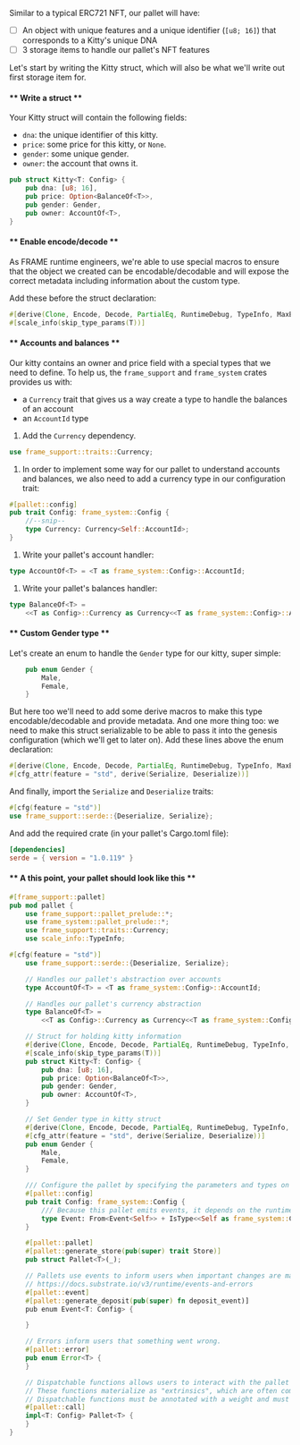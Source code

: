 
Similar to a typical ERC721 NFT, our pallet will have:

- [ ] An object with unique features and a unique identifier (`[u8; 16]`) that corresponds to a Kitty's unique DNA
- [ ] 3 storage items to handle our pallet's NFT features

Let's start by writing the Kitty struct, which will also be what we'll write out first storage item for.

<!-- slide:break-40 -->

<!-- tabs:start -->


#### ** Write a struct **

Your Kitty struct will contain the following fields:

* `dna`: the unique identifier of this kitty.
* `price`: some price for this kitty, or `None`.
* `gender`: some unique gender.
* `owner`: the account that owns it.

```rust
pub struct Kitty<T: Config> {
	pub dna: [u8; 16],
	pub price: Option<BalanceOf<T>>,
	pub gender: Gender,
	pub owner: AccountOf<T>,
}
```

#### ** Enable encode/decode **

As FRAME runtime engineers, we're able to use special macros to ensure that the object we created can be encodable/decodable and will expose the correct metadata including information about the custom type. 

Add these before the struct declaration:

```rust
#[derive(Clone, Encode, Decode, PartialEq, RuntimeDebug, TypeInfo, MaxEncodedLen)]
#[scale_info(skip_type_params(T))]
```

#### ** Accounts and balances  **

Our kitty contains an owner and price field with a special types that we need to define. 
To help us, the `frame_support` and `frame_system` crates provides us with:
- a `Currency` trait that gives us a way create a type to handle the balances of an account
- an `AccountId` type 

1. Add the `Currency` dependency.
```rust
use frame_support::traits::Currency;
```
1. In order to implement some way for our pallet to understand accounts and balances, we also need to add a currency type in our configuration trait:

```rust
#[pallet::config]
pub trait Config: frame_system::Config {
	//--snip--
	type Currency: Currency<Self::AccountId>;
}
```

1. Write your pallet's account handler:
```rust
type AccountOf<T> = <T as frame_system::Config>::AccountId;
```
1. Write your pallet's balances handler:
```rust
type BalanceOf<T> =
	<<T as Config>::Currency as Currency<<T as frame_system::Config>::AccountId>>::Balance;
```


#### ** Custom Gender type **

Let's create an enum to handle the `Gender` type for our kitty, super simple:

```rust 
	pub enum Gender {
		Male,
		Female,
	}
```

But here too we'll need to add some derive macros to make this type encodable/decodable and provide metadata.
And one more thing too: we need to make this struct serializable to be able to pass it into the genesis configuration (which we'll get to later on).
Add these lines above the enum declaration:

```rust
#[derive(Clone, Encode, Decode, PartialEq, RuntimeDebug, TypeInfo, MaxEncodedLen)]
#[cfg_attr(feature = "std", derive(Serialize, Deserialize))]
```

And finally, import the `Serialize` and `Deserialize` traits:

```rust
#[cfg(feature = "std")]
use frame_support::serde::{Deserialize, Serialize};
```

And add the required crate (in your pallet's Cargo.toml file):

```toml
[dependencies]
serde = { version = "1.0.119" }
```

#### ** A this point, your pallet should look like this **

```rust
#[frame_support::pallet]
pub mod pallet {
	use frame_support::pallet_prelude::*;
	use frame_system::pallet_prelude::*;
	use frame_support::traits::Currency;
	use scale_info::TypeInfo;

#[cfg(feature = "std")]
	use frame_support::serde::{Deserialize, Serialize};

	// Handles our pallet's abstraction over accounts
	type AccountOf<T> = <T as frame_system::Config>::AccountId;

	// Handles our pallet's currency abstraction
	type BalanceOf<T> =
		<<T as Config>::Currency as Currency<<T as frame_system::Config>::AccountId>>::Balance;

	// Struct for holding kitty information
	#[derive(Clone, Encode, Decode, PartialEq, RuntimeDebug, TypeInfo, MaxEncodedLen)]
	#[scale_info(skip_type_params(T))]
	pub struct Kitty<T: Config> {
		pub dna: [u8; 16],
		pub price: Option<BalanceOf<T>>,
		pub gender: Gender,
		pub owner: AccountOf<T>,
	}

	// Set Gender type in kitty struct
	#[derive(Clone, Encode, Decode, PartialEq, RuntimeDebug, TypeInfo, MaxEncodedLen)]
	#[cfg_attr(feature = "std", derive(Serialize, Deserialize))]
	pub enum Gender {
		Male,
		Female,
	}

	/// Configure the pallet by specifying the parameters and types on which it depends.
	#[pallet::config]
	pub trait Config: frame_system::Config {
		/// Because this pallet emits events, it depends on the runtime's definition of an event.
		type Event: From<Event<Self>> + IsType<<Self as frame_system::Config>::Event>;
	}

	#[pallet::pallet]
	#[pallet::generate_store(pub(super) trait Store)]
	pub struct Pallet<T>(_);

	// Pallets use events to inform users when important changes are made.
	// https://docs.substrate.io/v3/runtime/events-and-errors
	#[pallet::event]
	#[pallet::generate_deposit(pub(super) fn deposit_event)]
	pub enum Event<T: Config> {

	}

	// Errors inform users that something went wrong.
	#[pallet::error]
	pub enum Error<T> {
	}

	// Dispatchable functions allows users to interact with the pallet and invoke state changes.
	// These functions materialize as "extrinsics", which are often compared to transactions.
	// Dispatchable functions must be annotated with a weight and must return a DispatchResult.
	#[pallet::call]
	impl<T: Config> Pallet<T> {
	}
}

```

<!-- tabs:end -->
